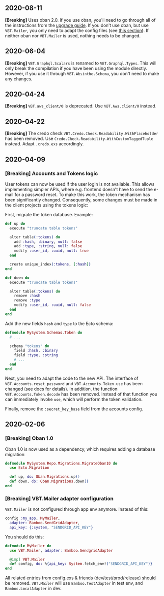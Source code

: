 ## 2020-08-11

**[Breaking]** Uses oban 2.0. If you use oban, you'll need to go through all of the instructions from the [upgrade guide](https://hexdocs.pm/oban/v2-0.html#content). If you don't use oban, but use `VBT.Mailer`, you only need to adapt the config files (see [this section](https://hexdocs.pm/oban/v2-0.html#update-your-config)).  If neither oban nor `VBT.Mailer` is used, nothing needs to be changed.

## 2020-06-04

**[Breaking]** `VBT.Graphql.Scalars` is renamed to `VBT.Graphql.Types`. This will only break the compilation if you have been using the module directly. However, if you use it through `VBT.Absinthe.Schema`, you don't need to make any changes.

## 2020-04-24

**[Breaking]** `VBT.aws_client/0` is deprecated. Use `VBT.Aws.client/0` instead.

## 2020-04-22

**[Breaking]** The credo check `VBT.Credo.Check.Readability.WithPlaceholder` has been removed. Use `Credo.Check.Readability.WithCustomTaggedTuple` instead. Adapt `.credo.exs` accordingly.


## 2020-04-09

###  **[Breaking]** Accounts and Tokens logic

User tokens can now be used if the user login is not available. This allows implementing simpler
APIs, where e.g. frontend doesn't have to send the e-mail for a password reset. To make this
work, the token mechanism has been significantly changed. Consequently, some changes must be made
in the client projects using the tokens logic:

First, migrate the token database. Example:

```elixir
def up do
  execute "truncate table tokens"

  alter table(:tokens) do
    add :hash, :binary, null: false
    add :type, :string, null: false
    modify :user_id, :uuid, null: true
  end

  create unique_index(:tokens, [:hash])
end

def down do
  execute "truncate table tokens"

  alter table(:tokens) do
    remove :hash
    remove :type
    modify :user_id, :uuid, null: false
  end
end
```

Add the new fields `hash` and `type` to the Ecto schema:

```elixir
defmodule MySystem.Schemas.Token do
  # ...

  schema "tokens" do
    field :hash, :binary
    field :type, :string
    # ...
  end
end
```

Next, you need to adapt the code to the new API. The interface of `VBT.Accounts.reset_password`
and `VBT.Accounts.Token.use` has been changed (see docs for details). In addition, the function
`VBT.Accounts.Token.decode` has been removed. Instead of that function you can immediately invoke
`use`, which will perform the token validation.

Finally, remove the `:secret_key_base` field from the accounts config.


## 2020-02-06

###  **[Breaking]** Oban 1.0

Oban 1.0 is now used as a dependency, which requires adding a database migration:

```elixir
defmodule MySystem.Repo.Migrations.MigrateOban10 do
  use Ecto.Migration

  def up, do: Oban.Migrations.up()
  def down, do: Oban.Migrations.down()
end
```

### **[Breaking]** VBT.Mailer adapter configuration

`VBT.Mailer` is not configured through app env anymore. Instead of this:

```elixir
config :my_app, MyMailer,
  adapter: Bamboo.SendGridAdapter,
  api_key: {:system, "SENDGRID_API_KEY"}
```

You should do this:

```elixir
defmodule MyMailer do
  use VBT.Mailer, adapter: Bamboo.SendgridAdapter

  @impl VBT.Mailer
  def config, do: %{api_key: System.fetch_env!("SENDGRID_API_KEY")}
end
```

All related entries from config.exs & friends (dev/test/prod/release) should be removed. `VBT.Mailer` will use `Bamboo.TestAdapter` in test env, and `Bamboo.LocalAdapter` in dev.
